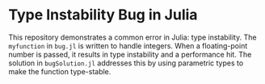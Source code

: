 # Type Instability Bug in Julia

This repository demonstrates a common error in Julia: type instability.  The `myfunction` in `bug.jl` is written to handle integers. When a floating-point number is passed, it results in type instability and a performance hit.  The solution in `bugSolution.jl` addresses this by using parametric types to make the function type-stable.